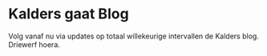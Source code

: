 # Kalders gaat Blog

Volg vanaf nu via updates op totaal willekeurige intervallen de Kalders blog. Driewerf hoera.